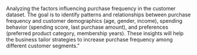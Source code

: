 Analyzing the factors influencing purchase frequency in the customer dataset. The goal is to identify patterns and relationships between purchase frequency and customer demographics (age, gender, income), spending behavior (spending score, last purchase amount), and preferences (preferred product category, membership years). These insights will help the business tailor strategies to increase purchase frequency among different customer segments."
